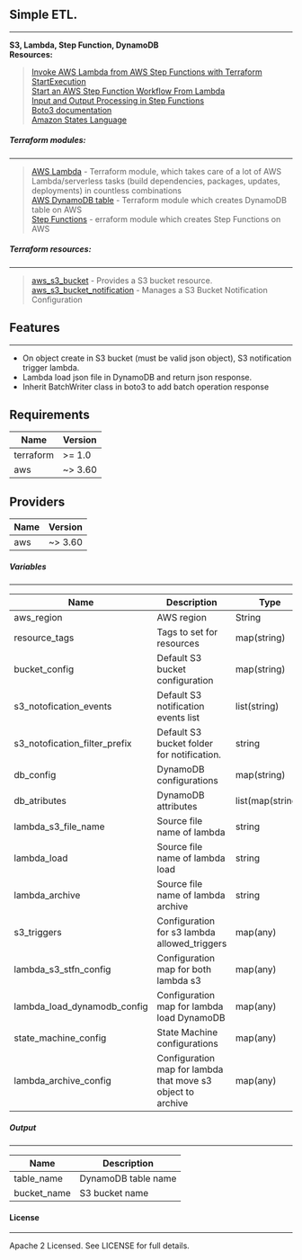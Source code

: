 ## Simple ETL.
---
**S3, Lambda, Step Function, DynamoDB**</br>
**Resources:**</br>
>[Invoke AWS Lambda from AWS Step Functions with Terraform](https://nahidsaikat.com/blog/invoke-aws-lambda-from-aws-step-functions-with-terraform/)</br>
>[StartExecution](https://docs.aws.amazon.com/step-functions/latest/apireference/API_StartExecution.html)</br>
>[Start an AWS Step Function Workflow From Lambda](https://www.youtube.com/watch?v=kpuqc_7DQZA)</br>
>[Input and Output Processing in Step Functions](https://docs.aws.amazon.com/step-functions/latest/dg/concepts-input-output-filtering.html)</br>
>[Boto3 documentation](https://boto3.amazonaws.com/v1/documentation/api/latest/reference/services/s3.html)</br>
>[Amazon States Language](https://states-language.net/)</br>

##### Terraform modules:
---
> [AWS Lambda](https://registry.terraform.io/modules/terraform-aws-modules/lambda/aws/latest) - Terraform module, which takes  care of a lot of AWS Lambda/serverless tasks (build dependencies, packages, updates, deployments) in countless combinations</br>
> [AWS DynamoDB table](https://registry.terraform.io/modules/terraform-aws-modules/dynamodb-table/aws/latest) - Terraform module which creates DynamoDB table on AWS</br>
> [Step Functions](https://registry.terraform.io/modules/terraform-aws-modules/step-functions/aws/latest?tab=inputs) - erraform module which creates Step Functions on AWS</br>
##### Terraform resources:
---
> [aws_s3_bucket](https://registry.terraform.io/providers/hashicorp/aws/latest/docs/resources/s3_bucket) - Provides a S3 bucket resource.
> [aws_s3_bucket_notification](https://registry.terraform.io/providers/hashicorp/aws/latest/docs/resources/s3_bucket_notification) - Manages a S3 Bucket Notification Configuration

## Features
---
- On object create in S3 bucket (must be valid json object), S3 notification trigger lambda.
- Lambda load json file in DynamoDB and return json response.
- Inherit BatchWriter class in boto3 to add batch operation response

## Requirements
| Name | Version |
|------|---------|
| terraform | >= 1.0 |
| aws | ~> 3.60 |

## Providers
| Name | Version |
|------|---------|
| aws | ~> 3.60 |

##### Variables
---
| Name | Description | Type | Required |
| ------ | ------ | ------ | ------ | 
| aws_region | AWS region | String | No |
| resource_tags | Tags to set for resources | map(string) | No |
| bucket_config | Default S3 bucket configuration | map(string) | No
| s3_notofication_events | Default S3 notification events list | list(string) | No
| s3_notofication_filter_prefix | Default S3 bucket folder for notification. | string | No
| db_config | DynamoDB configurations | map(string) | No
| db_atributes | DynamoDB attributes | list(map(string)) | No
| lambda_s3_file_name | Source file name of lambda | string | No
| lambda_load | Source file name of lambda load | string | No
| lambda_archive | Source file name of lambda archive | string | No
| s3_triggers | Configuration for s3 lambda allowed_triggers | map(any) | No
| lambda_s3_stfn_config | Configuration map for both lambda s3 | map(any) | No
| lambda_load_dynamodb_config | Configuration map for lambda load DynamoDB | map(any) | No
| state_machine_config | State Machine configurations | map(any) | No
| lambda_archive_config | Configuration map for lambda that move s3 object to archive | map(any) | No

##### Output
---
| Name | Description |
| ------ | ------ |
| table_name | DynamoDB table name |
| bucket_name | S3 bucket name |

#### License
---
Apache 2 Licensed. See LICENSE for full details.
